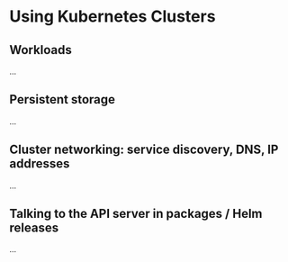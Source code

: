 # Using Kubernetes Clusters

##  Workloads

...

## Persistent storage

...

## Cluster networking: service discovery, DNS, IP addresses

...

## Talking to the API server in packages / Helm releases

...
